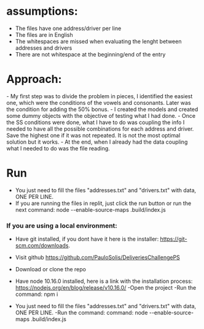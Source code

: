 <h1>assumptions:</h1>

- The files have one address/driver per line
- The files are in English
- The whitespaces are missed when evaluating the lenght between addresses and drivers
- There are not whitespace at the beginning/end of the entry
  

<h1>Approach: </h1>
- My first step was to divide the problem in pieces, I identified the easiest one, which were the conditions of the vowels and consonants. Later was the condition for adding the 50% bonus.
- I created the models and created some dummy objects with the objective of testing what I had done.
- Once the SS conditions were done, what I have to do was coupling the info I needed to have all the possible combinations for each address and driver. Save the highest one if it was not repeated. It is not the most optimal solution but it works.
- At the end, when I already had the data coupling what I needed to do was the file reading.


<h1>Run </h1>

- You just need to fill the files "addresses.txt" and "drivers.txt" with data, ONE PER LINE.
- If you are running the files in replit, just click the run button or run the next command: node --enable-source-maps .build/index.js

<h3>If you are using a local environment:</h3>

- Have git installed, if you dont have it here is the installer: https://git-scm.com/downloads.

- Visit github https://github.com/PauloSolis/DeliveriesChallengePS
- Download or clone the repo
- Have node 10.16.0 installed, here is a link with the installation process: https://nodejs.org/en/blog/release/v10.16.0/
-Open the project
-Run the command: npm i
- You just need to fill the files "addresses.txt" and "drivers.txt" with data, ONE PER LINE.
-Run the command: command: node --enable-source-maps .build/index.js

